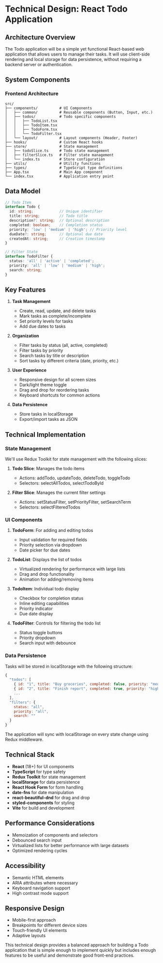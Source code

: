 # Technical Design: React Todo Application

## Architecture Overview

The Todo application will be a simple yet functional React-based web application that allows users to manage their tasks. It will use client-side rendering and local storage for data persistence, without requiring a backend server or authentication.

## System Components

### Frontend Architecture

```
src/
├── components/          # UI Components
│   ├── common/          # Reusable components (Button, Input, etc.)
│   ├── todos/           # Todo specific components
│   │   ├── TodoList.tsx
│   │   ├── TodoItem.tsx
│   │   ├── TodoForm.tsx
│   │   └── TodoFilter.tsx
│   └── layout/          # Layout components (Header, Footer)
├── hooks/               # Custom React hooks
├── store/               # State management
│   ├── todoSlice.ts     # Todo state management
│   ├── filterSlice.ts   # Filter state management
│   └── index.ts         # Store configuration
├── utils/               # Utility functions
├── types/               # TypeScript type definitions
├── App.tsx              # Main App component
└── index.tsx            # Application entry point
```

## Data Model

```typescript
// Todo Item
interface Todo {
  id: string;            // Unique identifier
  title: string;         // Todo title
  description?: string;  // Optional description
  completed: boolean;    // Completion status
  priority: 'low' | 'medium' | 'high'; // Priority level
  dueDate?: string;      // Optional due date
  createdAt: string;     // Creation timestamp
}

// Filter State
interface TodoFilter {
  status: 'all' | 'active' | 'completed';
  priority: 'all' | 'low' | 'medium' | 'high';
  search: string;
}
```

## Key Features

1. **Task Management**
   - Create, read, update, and delete tasks
   - Mark tasks as complete/incomplete
   - Set priority levels for tasks
   - Add due dates to tasks

2. **Organization**
   - Filter tasks by status (all, active, completed)
   - Filter tasks by priority
   - Search tasks by title or description
   - Sort tasks by different criteria (date, priority, etc.)

3. **User Experience**
   - Responsive design for all screen sizes
   - Dark/light theme toggle
   - Drag and drop for reordering tasks
   - Keyboard shortcuts for common actions

4. **Data Persistence**
   - Store tasks in localStorage
   - Export/import tasks as JSON

## Technical Implementation

### State Management

We'll use Redux Toolkit for state management with the following slices:

1. **Todo Slice**: Manages the todo items
   - Actions: addTodo, updateTodo, deleteTodo, toggleTodo
   - Selectors: selectAllTodos, selectTodoById

2. **Filter Slice**: Manages the current filter settings
   - Actions: setStatusFilter, setPriorityFilter, setSearchTerm
   - Selectors: selectFilteredTodos

### UI Components

1. **TodoForm**: For adding and editing todos
   - Input validation for required fields
   - Priority selection via dropdown
   - Date picker for due dates

2. **TodoList**: Displays the list of todos
   - Virtualized rendering for performance with large lists
   - Drag and drop functionality
   - Animation for adding/removing items

3. **TodoItem**: Individual todo display
   - Checkbox for completion status
   - Inline editing capabilities
   - Priority indicator
   - Due date display

4. **TodoFilter**: Controls for filtering the todo list
   - Status toggle buttons
   - Priority dropdown
   - Search input with debounce

### Data Persistence

Tasks will be stored in localStorage with the following structure:

```javascript
{
  "todos": [
    { id: "1", title: "Buy groceries", completed: false, priority: "medium", ... },
    { id: "2", title: "Finish report", completed: true, priority: "high", ... },
    ...
  ],
  "filters": {
    status: "all",
    priority: "all",
    search: ""
  }
}
```

The application will sync with localStorage on every state change using Redux middleware.

## Technical Stack

- **React** (18+) for UI components
- **TypeScript** for type safety
- **Redux Toolkit** for state management
- **localStorage** for data persistence
- **React Hook Form** for form handling
- **date-fns** for date manipulation
- **react-beautiful-dnd** for drag and drop
- **styled-components** for styling
- **Vite** for build and development

## Performance Considerations

- Memoization of components and selectors
- Debounced search input
- Virtualized lists for better performance with large datasets
- Optimized rendering cycles

## Accessibility

- Semantic HTML elements
- ARIA attributes where necessary
- Keyboard navigation support
- High contrast mode support

## Responsive Design

- Mobile-first approach
- Breakpoints for different device sizes
- Touch-friendly UI elements
- Adaptive layouts

This technical design provides a balanced approach for building a Todo application that is simple enough to implement quickly but includes enough features to be useful and demonstrate good front-end practices.
